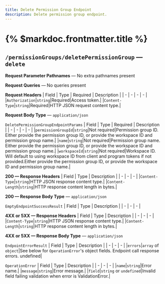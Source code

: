 ```yaml
---
title: Delete Permission Group Endpoint
description: Delete permission group endpoint.
---
```


# {% $markdoc.frontmatter.title %}
## `/permissionGroups/deletePermissionGroup` — `delete`
**Request Parameter Pathnames** — No extra pathnames present

**Request Queries** — No queries present

**Request Headers**
| Field | Type | Required | Description |
| - | - | - | - |
|`Authorization`|`string`|Required|Access token.|
|`Content-Type`|`string`|Required|HTTP JSON request content type.|

**Request Body Type** — `application/json`

`DeletePermissionGroupEndpointParams`
| Field | Type | Required | Description |
| - | - | - | - |
|`permissionGroupId`|`string`|Not required|Permission group ID. Either provide the permission group ID, or provide the workspace ID and permission group name.|
|`name`|`string`|Not required|Permission group name. Either provide the permission group ID, or provide the workspace ID and permission group name.|
|`workspaceId`|`string`|Not required|Workspace ID. Will default to using workspace ID from client and program tokens if not provided.Either provide the permission group ID, or provide the workspace ID and permission group name.|

**200  —  Response Headers**
| Field | Type | Description |
| - | - | - |
|`Content-Type`|`string`|HTTP JSON response content type.|
|`Content-Length`|`string`|HTTP response content length in bytes.|

**200  —  Response Body Type** — `application/json`

`EmptyEndpointSuccessResult`
| Field | Type | Description |
| - | - | - |

**4XX or 5XX  —  Response Headers**
| Field | Type | Description |
| - | - | - |
|`Content-Type`|`string`|HTTP JSON response content type.|
|`Content-Length`|`string`|HTTP response content length in bytes.|

**4XX or 5XX  —  Response Body Type** — `application/json`

`EndpointErrorResult`
| Field | Type | Description |
| - | - | - |
|`errors`|`array` of `object`|See below for `OperationError`'s object fields. Endpoint call response errors. undefined|

`OperationError`
| Field | Type | Description |
| - | - | - |
|`name`|`string`|Error name.|
|`message`|`string`|Error message.|
|`field`|`string` or `undefined`|Invalid field failing validation when error is ValidationError.|


